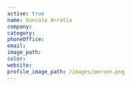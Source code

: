 ```yaml
---
active: true
name: Gonzalo Arratia
company:
category:
phoneOffice:
email:
image_path:
color:
website:
profile_image_path: /images/person.png
---
```

